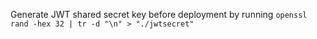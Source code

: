Generate JWT shared secret key before deployment by running
`openssl rand -hex 32 | tr -d "\n" > "./jwtsecret"`